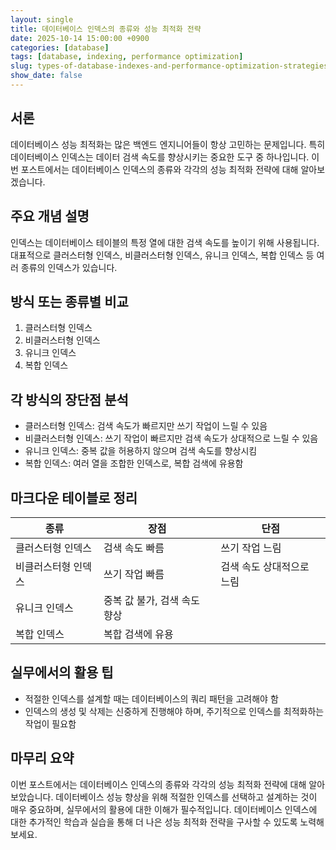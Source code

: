 ```yaml
---
layout: single
title: 데이터베이스 인덱스의 종류와 성능 최적화 전략
date: 2025-10-14 15:00:00 +0900
categories: [database]
tags: [database, indexing, performance optimization]
slug: types-of-database-indexes-and-performance-optimization-strategies
show_date: false
---
```


## 서론
데이터베이스 성능 최적화는 많은 백엔드 엔지니어들이 항상 고민하는 문제입니다. 특히 데이터베이스 인덱스는 데이터 검색 속도를 향상시키는 중요한 도구 중 하나입니다. 이번 포스트에서는 데이터베이스 인덱스의 종류와 각각의 성능 최적화 전략에 대해 알아보겠습니다.

## 주요 개념 설명
인덱스는 데이터베이스 테이블의 특정 열에 대한 검색 속도를 높이기 위해 사용됩니다. 대표적으로 클러스터형 인덱스, 비클러스터형 인덱스, 유니크 인덱스, 복합 인덱스 등 여러 종류의 인덱스가 있습니다.

## 방식 또는 종류별 비교
1. 클러스터형 인덱스
2. 비클러스터형 인덱스
3. 유니크 인덱스
4. 복합 인덱스

## 각 방식의 장단점 분석
- 클러스터형 인덱스: 검색 속도가 빠르지만 쓰기 작업이 느릴 수 있음
- 비클러스터형 인덱스: 쓰기 작업이 빠르지만 검색 속도가 상대적으로 느릴 수 있음
- 유니크 인덱스: 중복 값을 허용하지 않으며 검색 속도를 향상시킴
- 복합 인덱스: 여러 열을 조합한 인덱스로, 복합 검색에 유용함

## 마크다운 테이블로 정리
| 종류             | 장점                                | 단점                                |
|------------------|-------------------------------------|-------------------------------------|
| 클러스터형 인덱스 | 검색 속도 빠름                      | 쓰기 작업 느림                      |
| 비클러스터형 인덱스 | 쓰기 작업 빠름                    | 검색 속도 상대적으로 느림           |
| 유니크 인덱스     | 중복 값 불가, 검색 속도 향상       |                                     |
| 복합 인덱스       | 복합 검색에 유용                    |                                     |

## 실무에서의 활용 팁
- 적절한 인덱스를 설계할 때는 데이터베이스의 쿼리 패턴을 고려해야 함
- 인덱스의 생성 및 삭제는 신중하게 진행해야 하며, 주기적으로 인덱스를 최적화하는 작업이 필요함

## 마무리 요약
이번 포스트에서는 데이터베이스 인덱스의 종류와 각각의 성능 최적화 전략에 대해 알아보았습니다. 데이터베이스 성능 향상을 위해 적절한 인덱스를 선택하고 설계하는 것이 매우 중요하며, 실무에서의 활용에 대한 이해가 필수적입니다. 데이터베이스 인덱스에 대한 추가적인 학습과 실습을 통해 더 나은 성능 최적화 전략을 구사할 수 있도록 노력해보세요.